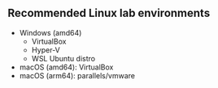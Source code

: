 ## Recommended Linux lab environments

- Windows (amd64)
  - VirtualBox
  - Hyper-V
  - WSL Ubuntu distro
- macOS (amd64): VirtualBox
- macOS (arm64): parallels/vmware
